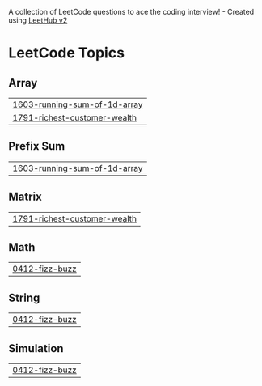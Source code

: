 A collection of LeetCode questions to ace the coding interview! - Created using [LeetHub v2](https://github.com/arunbhardwaj/LeetHub-2.0)
<!---LeetCode Topics Start-->
# LeetCode Topics
## Array
|  |
| ------- |
| [1603-running-sum-of-1d-array](https://github.com/gracepark0120/leetcode/tree/master/1603-running-sum-of-1d-array) |
| [1791-richest-customer-wealth](https://github.com/gracepark0120/leetcode/tree/master/1791-richest-customer-wealth) |
## Prefix Sum
|  |
| ------- |
| [1603-running-sum-of-1d-array](https://github.com/gracepark0120/leetcode/tree/master/1603-running-sum-of-1d-array) |
## Matrix
|  |
| ------- |
| [1791-richest-customer-wealth](https://github.com/gracepark0120/leetcode/tree/master/1791-richest-customer-wealth) |
## Math
|  |
| ------- |
| [0412-fizz-buzz](https://github.com/gracepark0120/leetcode/tree/master/0412-fizz-buzz) |
## String
|  |
| ------- |
| [0412-fizz-buzz](https://github.com/gracepark0120/leetcode/tree/master/0412-fizz-buzz) |
## Simulation
|  |
| ------- |
| [0412-fizz-buzz](https://github.com/gracepark0120/leetcode/tree/master/0412-fizz-buzz) |
<!---LeetCode Topics End-->